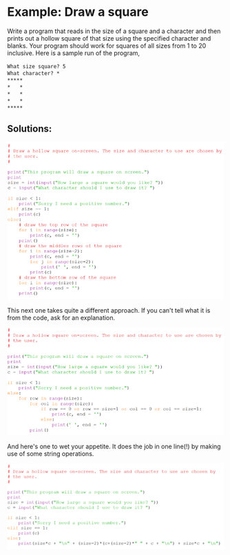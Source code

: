 # Example: Draw a square

Write a program that reads in the size of a square and a character and then prints out a hollow square of that size using the specified character and blanks. Your program should work for squares of all sizes from 1 to 20 inclusive. Here is a sample run of the program,

    What size square? 5
    What character? *
    *****
    *   *
    *   *
    *   *
    *****

## Solutions:

![](21_square_a.py.png)

This next one takes quite a different approach. If you can't tell what
it is from the code, ask for an explanation.

![](21_square_b.py.png)

And here's one to wet your appetite. It does the job in one line(!) by
making use of some string operations.

![](21_square_c_py.png)
